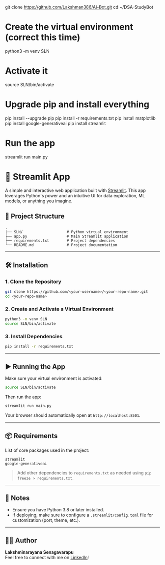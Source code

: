 git clone https://github.com/Lakshman386/Ai-Bot.git
cd ~/DSA-StudyBot

# Create the virtual environment (correct this time)
python3 -m venv SLN

# Activate it
source SLN/bin/activate

# Upgrade pip and install everything
pip install --upgrade pip
pip install -r requirements.txt
pip install matplotlib
pip install google-generativeai
pip install streamlit

# Run the app
streamlit run main.py

# 🚀 Streamlit App

A simple and interactive web application built with [Streamlit](https://streamlit.io/). This app leverages Python's power and an intuitive UI for data exploration, ML models, or anything you imagine.

## 📁 Project Structure

```
.
├── SLN/                    # Python virtual environment
├── app.py                  # Main Streamlit application
├── requirements.txt        # Project dependencies
└── README.md               # Project documentation
```

---

## 🛠️ Installation

### 1. Clone the Repository

```bash
git clone https://github.com/<your-username>/<your-repo-name>.git
cd <your-repo-name>
```

### 2. Create and Activate a Virtual Environment

```bash
python3 -m venv SLN
source SLN/bin/activate
```

### 3. Install Dependencies

```bash
pip install -r requirements.txt
```

---

## ▶️ Running the App

Make sure your virtual environment is activated:

```bash
source SLN/bin/activate
```

Then run the app:

```bash
streamlit run main.py
```

Your browser should automatically open at `http://localhost:8501`.

---

## 📦 Requirements

List of core packages used in the project:

```text
streamlit
google-generativeai
```

> Add other dependencies to `requirements.txt` as needed using `pip freeze > requirements.txt`.

---

## 📌 Notes

- Ensure you have Python 3.8 or later installed.
- If deploying, make sure to configure a `.streamlit/config.toml` file for customization (port, theme, etc.).

---


## 👨‍💻 Author

**Lakshminarayana Senagavarapu**  
Feel free to connect with me on [LinkedIn](https://www.linkedin.com/in/lakshminarayana-senagavarapu/)!

